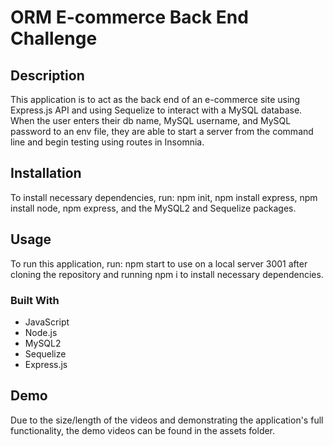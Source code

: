 # ORM E-commerce Back End Challenge

## Description 
This application is to act as the back end of an e-commerce site using Express.js API and using Sequelize to interact with a MySQL database. When the user enters their db name, MySQL username, and MySQL password to an env file, they are able to start a server from the command line and begin testing using routes in Insomnia. 

## Installation
To install necessary dependencies, run: npm init, npm install express, npm install node, npm express, and the MySQL2 and Sequelize packages.  

## Usage
To run this application, run: npm start to use on a local server 3001 after cloning the repository and running npm i to install necessary dependencies. 

### Built With 

 * JavaScript
 * Node.js
 * MySQL2
 * Sequelize
 * Express.js

## Demo
Due to the size/length of the videos and demonstrating the application's full functionality, the demo videos can be found in the assets folder. 
